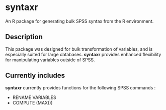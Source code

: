 # syntaxr
An R package for generating bulk SPSS syntax from the R environment.

## Description
This package was designed for bulk transformation of variables, and is especially suited for large databases. 
**syntaxr** provides enhanced flexibility for manipulating variables outside of SPSS.

## Currently includes
**syntaxr** currently provides functions for the following SPSS commands :
- RENAME VARIABLES
- COMPUTE (MAX())
